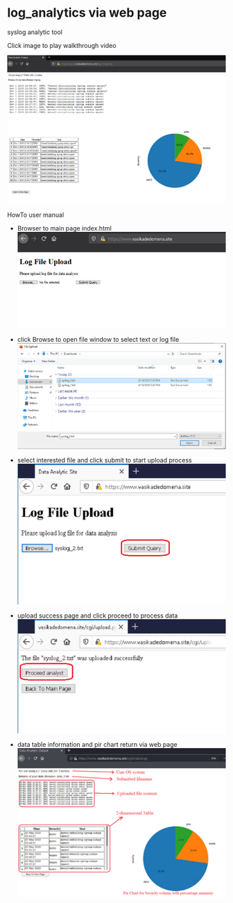 # log_analytics via web page

syslog analytic tool

Click image to play walkthrough video

[![Watch the video](https://github.com/scheehan/log_analytics/blob/master/tmp/win_ui_output.png)](https://youtu.be/WKhBria18cM)

HowTo user manual

- Browser to main page index.html
![Image of screenshot](https://github.com/scheehan/log_analytics/blob/master/images/UI_upload.png)

- click Browse to open file window to select text or log file
![Image of screenshot](https://github.com/scheehan/log_analytics/blob/master/images/browse_file.png)

- select interested file and click submit to start upload process
![Image of screenshot](https://github.com/scheehan/log_analytics/blob/master/images/selected_file_h.png)

- upload success page and click proceed to process data
![Image of screenshot](https://github.com/scheehan/log_analytics/blob/master/images/upload_success_h.png)

- data table information and pir chart return via web page
![Image of screenshot](https://github.com/scheehan/log_analytics/blob/master/images/linux_ui_output_exp.png)

